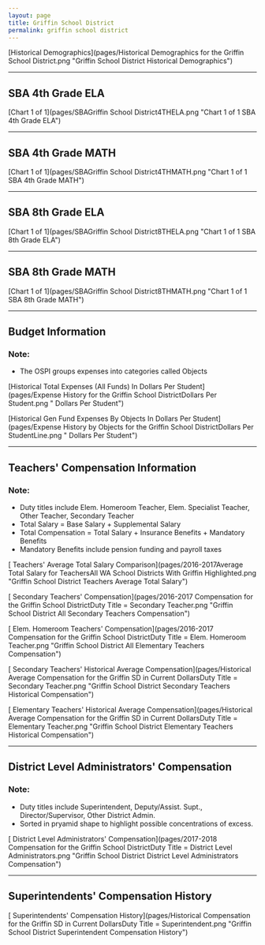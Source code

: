 ```yaml
---
layout: page
title: Griffin School District
permalink: griffin school district
---
```



[Historical Demographics](pages/Historical Demographics for the Griffin School District.png "Griffin School District Historical Demographics")

___

## SBA 4th Grade ELA

[Chart 1 of 1](pages/SBAGriffin School District4THELA.png "Chart 1 of 1 SBA 4th Grade ELA")


___

## SBA 4th Grade MATH

[Chart 1 of 1](pages/SBAGriffin School District4THMATH.png "Chart 1 of 1 SBA 4th Grade MATH")


___

## SBA 8th Grade ELA

[Chart 1 of 1](pages/SBAGriffin School District8THELA.png "Chart 1 of 1 SBA 8th Grade ELA")


___

## SBA 8th Grade MATH

[Chart 1 of 1](pages/SBAGriffin School District8THMATH.png "Chart 1 of 1 SBA 8th Grade MATH")


___

## Budget Information
### Note:
- The OSPI groups expenses into categories called Objects

[Historical Total Expenses (All Funds) In Dollars Per Student](pages/Expense History for the Griffin School DistrictDollars Per Student.png " Dollars Per Student")

[Historical Gen Fund Expenses By Objects In Dollars Per Student](pages/Expense History by Objects for the Griffin School DistrictDollars Per StudentLine.png " Dollars Per Student")


___

## Teachers' Compensation Information
### Note:
- Duty titles include Elem. Homeroom Teacher, Elem. Specialist Teacher, Other Teacher, Secondary Teacher
- Total Salary = Base Salary + Supplemental Salary
- Total Compensation = Total Salary + Insurance Benefits + Mandatory Benefits
- Mandatory Benefits include pension funding and payroll taxes

[ Teachers' Average Total Salary Comparison](pages/2016-2017Average Total Salary for TeachersAll WA School Districts With Griffin Highlighted.png "Griffin School District Teachers Average Total Salary")

[ Secondary Teachers' Compensation](pages/2016-2017 Compensation for the Griffin School DistrictDuty Title = Secondary Teacher.png "Griffin School District All Secondary Teachers Compensation")

[ Elem. Homeroom Teachers' Compensation](pages/2016-2017 Compensation for the Griffin School DistrictDuty Title = Elem. Homeroom Teacher.png "Griffin School District All Elementary Teachers Compensation")

[ Secondary Teachers' Historical Average Compensation](pages/Historical Average Compensation for the Griffin SD in Current DollarsDuty Title = Secondary Teacher.png "Griffin School District Secondary Teachers Historical Compensation")

[ Elementary Teachers' Historical Average Compensation](pages/Historical Average Compensation for the Griffin SD in Current DollarsDuty Title = Elementary Teacher.png "Griffin School District Elementary Teachers Historical Compensation")


___

## District Level Administrators' Compensation

### Note:
- Duty titles include Superintendent, Deputy/Assist. Supt., Director/Supervisor, Other District Admin.
- Sorted in pryamid shape to highlight possible concentrations of excess.

[ District Level Administrators' Compensation](pages/2017-2018 Compensation for the Griffin School DistrictDuty Title = District Level Administrators.png "Griffin School District District Level Administrators Compensation")


___

## Superintendents' Compensation History

[ Superintendents' Compensation History](pages/Historical Compensation for the Griffin SD in Current DollarsDuty Title = Superintendent.png "Griffin School District Superintendent Compensation History")

